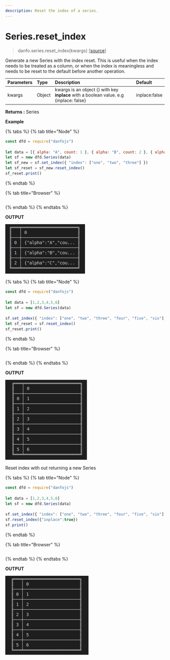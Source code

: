 ```yaml
---
description: Reset the index of a series.
---
```


# Series.reset\_index

> danfo.series.reset\_index\(kwargs\) \[[source](https://github.com/opensource9ja/danfojs/blob/master/danfojs/src/core/series.js#L614)\]

Generate a new Series with the index reset. This is useful when the index needs to be treated as a column, or when the index is meaningless and needs to be reset to the default before another operation.

| Parameters | Type | Description | Default |
| :--- | :--- | :--- | :--- |
| kwargs | Object | kwargs is an object {} with key **inplace** with a boolean value. e.g {inplace: false} | inplace:false |

**Returns :** Series

**Example**

{% tabs %}
{% tab title="Node" %}
```javascript
const dfd = require("danfojs")

let data = [{ alpha: "A", count: 1 }, { alpha: "B", count: 2 }, { alpha: "C", count: 3 }]
let sf = new dfd.Series(data)
let sf_new = sf.set_index({ "index": ["one", "two", "three"] })
let sf_reset = sf_new.reset_index()
sf_reset.print()
```
{% endtab %}

{% tab title="Browser" %}
```

```
{% endtab %}
{% endtabs %}

**OUTPUT**

![](../../.gitbook/assets/series_reset_index3.png)

{% tabs %}
{% tab title="Node" %}
```javascript
const dfd = require("danfojs")

let data = [1,2,3,4,5,6]
let sf = new dfd.Series(data)

sf.set_index({ "index": ["one", "two", "three", "four", "five", "six"], "inplace": true })
let sf_reset = sf.reset_index()
sf_reset.print()

```
{% endtab %}

{% tab title="Browser" %}
```

```
{% endtab %}
{% endtabs %}

**OUTPUT**

![](../../.gitbook/assets/series_reset_index4.png)

Reset index with out returning a new Series

{% tabs %}
{% tab title="Node" %}
```javascript
const dfd = require("danfojs")

let data = [1,2,3,4,5,6]
let sf = new dfd.Series(data)

sf.set_index({ "index": ["one", "two", "three", "four", "five", "six"], "inplace": true })
sf.reset_index({"inplace":true})
sf.print()
```
{% endtab %}

{% tab title="Browser" %}
```

```
{% endtab %}
{% endtabs %}

**OUTPUT**

![](../../.gitbook/assets/series_reset_index5.png)

